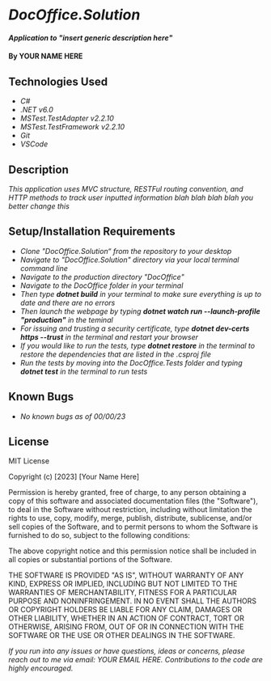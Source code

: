 # _DocOffice.Solution_

#### _Application to "insert generic description here"_

#### By **YOUR NAME HERE**

## Technologies Used

-   _C#_
-   _.NET v6.0_
-   _MSTest.TestAdapter v2.2.10_
-   _MSTest.TestFramework v2.2.10_
-   _Git_
-   _VSCode_

## Description

_This application uses MVC structure, RESTFul routing convention, and HTTP methods to track user inputted information blah blah blah blah you better change this_

## Setup/Installation Requirements

-   _Clone "DocOffice.Solution“ from the repository to your desktop_
-   _Navigate to "DocOffice.Solution" directory via your local terminal command line_
-   _Navigate to the production directory "DocOffice"_
-   _Navigate to the DocOffice folder in your terminal_
-   _Then type ***dotnet build*** in your terminal to make sure everything is up to date and there are no errors_
-   _Then launch the webpage by typing ***dotnet watch run --launch-profile "production"*** in the teminal_
-   _For issuing and trusting a security certificate, type ***dotnet dev-certs https --trust*** in the terminal and restart your browser_
-   _If you would like to run the tests, type ***dotnet restore*** in the terminal to restore the dependencies that are listed in the .csproj file_
-   _Run the tests by moving into the DocOffice.Tests folder and typing ***dotnet test*** in the terminal to run tests_

## Known Bugs

-   _No known bugs as of 00/00/23_

## License

MIT License

Copyright (c) [2023] [Your Name Here]

Permission is hereby granted, free of charge, to any person obtaining a copy
of this software and associated documentation files (the "Software"), to deal
in the Software without restriction, including without limitation the rights
to use, copy, modify, merge, publish, distribute, sublicense, and/or sell
copies of the Software, and to permit persons to whom the Software is
furnished to do so, subject to the following conditions:

The above copyright notice and this permission notice shall be included in all
copies or substantial portions of the Software.

THE SOFTWARE IS PROVIDED "AS IS", WITHOUT WARRANTY OF ANY KIND, EXPRESS OR
IMPLIED, INCLUDING BUT NOT LIMITED TO THE WARRANTIES OF MERCHANTABILITY,
FITNESS FOR A PARTICULAR PURPOSE AND NONINFRINGEMENT. IN NO EVENT SHALL THE
AUTHORS OR COPYRIGHT HOLDERS BE LIABLE FOR ANY CLAIM, DAMAGES OR OTHER
LIABILITY, WHETHER IN AN ACTION OF CONTRACT, TORT OR OTHERWISE, ARISING FROM,
OUT OF OR IN CONNECTION WITH THE SOFTWARE OR THE USE OR OTHER DEALINGS IN THE
SOFTWARE.

_If you run into any issues or have questions, ideas or concerns, please reach out to me via email: YOUR EMAIL HERE. Contributions to the code are highly encouraged._
